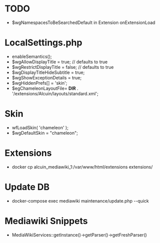 # TODO
- $wgNamespacesToBeSearchedDefault in Extension onExtensionLoad

# LocalSettings.php
- enableSemantics();
- $wgAllowDisplayTitle = true; // defaults to true
- $wgRestrictDisplayTitle = false; // defaults to true
- $wgDisplayTitleHideSubtitle = true;
- $wgShowExceptionDetails = true;
- $wgHiddenPrefs[] = 'skin';
- $egChameleonLayoutFile= __DIR__ . '/extensions/Alcuin/layouts/standard.xml';

# Skin
- wfLoadSkin( 'chameleon' );
- $wgDefaultSkin = "chameleon";

# Extensions
- docker cp alcuin_mediawiki_1:/var/www/html/extensions extensions/

# Update DB
- docker-compose exec mediawiki maintenance/update.php --quick

# Mediawiki Snippets
- MediaWikiServices::getInstance()->getParser()->getFreshParser()